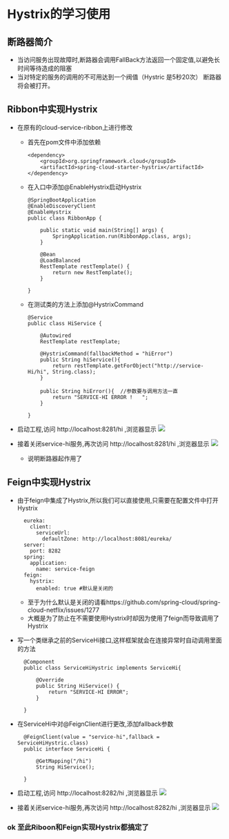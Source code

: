 # Hystrix的学习使用

## 断路器简介
- 当访问服务出现故障时,断路器会调用FallBack方法返回一个固定值,以避免长时间等待造成的阻塞
- 当对特定的服务的调用的不可用达到一个阀值（Hystric 是5秒20次） 断路器将会被打开。

## Ribbon中实现Hystrix
- 在原有的cloud-service-ribbon上进行修改
  - 首先在pom文件中添加依赖
  
  		<dependency>
			<groupId>org.springframework.cloud</groupId>
			<artifactId>spring-cloud-starter-hystrix</artifactId>
		</dependency>

  - 在入口中添加@EnableHystrix启动Hystrix
  
		@SpringBootApplication
		@EnableDiscoveryClient
		@EnableHystrix
		public class RibbonApp {
		
			public static void main(String[] args) {
				SpringApplication.run(RibbonApp.class, args);
			}
		
			@Bean
			@LoadBalanced
			RestTemplate restTemplate() {
				return new RestTemplate();
			}
		
		}

  - 在测试类的方法上添加@HystrixCommand

		@Service
		public class HiService {
		
			@Autowired
			RestTemplate restTemplate;
			
			@HystrixCommand(fallbackMethod = "hiError")
			public String hiService(){
				return restTemplate.getForObject("http://service-Hi/hi", String.class);
			}
			
			public String hiError(){  //参数要与调用方法一直
				return "SERVICE-HI ERROR !   ";
			}
			
		}

- 启动工程,访问 http://localhost:8281/hi ,浏览器显示
![](/img/0014.png)

- 接着关闭service-hi服务,再次访问 http://localhost:8281/hi ,浏览器显示
![](/img/0015.png)

	- 说明断路器起作用了

## Feign中实现Hystrix
- 由于feign中集成了Hystrix,所以我们可以直接使用,只需要在配置文件中打开Hystrix

		eureka:
		  client:
		    serviceUrl:
		      defaultZone: http://localhost:8081/eureka/
		server:
		  port: 8282
		spring:
		  application:
		    name: service-feign
		feign: 
		  hystrix: 
		    enabled: true #默认是关闭的
	- 至于为什么默认是关闭的请看https://github.com/spring-cloud/spring-cloud-netflix/issues/1277
	- 大概是为了防止在不需要使用Hystrix时却因为使用了feign而导致调用了Hystrix

- 写一个类继承之前的ServiceHi接口,这样框架就会在连接异常时自动调用里面的方法

		@Component
		public class ServiceHiHystric implements ServiceHi{
		
			@Override
			public String HiService() {
				return "SERVICE-HI ERROR";
			}
		
		}

- 在ServiceHi中对@FeignClient进行更改,添加fallback参数
 
		@FeignClient(value = "service-hi",fallback = ServiceHiHystric.class)
		public interface ServiceHi {
		
			@GetMapping("/hi")
			String HiService();
			
		}

- 启动工程,访问 http://localhost:8282/hi ,浏览器显示
![](/img/0016.png)

- 接着关闭service-hi服务,再次访问 http://localhost:8282/hi ,浏览器显示
![](/img/0017.png)

### ok 至此Riboon和Feign实现Hystrix都搞定了